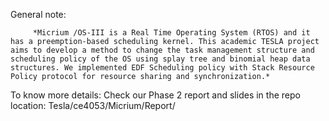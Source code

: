 General note:

         *Micrium /OS-III is a Real Time Operating System (RTOS) and it has a preemption-based scheduling kernel. This academic TESLA project aims to develop a method to change the task management structure and scheduling policy of the OS using splay tree and binomial heap data structures. We implemented EDF Scheduling policy with Stack Resource Policy protocol for resource sharing and synchronization.*

To know more details: Check our Phase 2 report and slides 
 in the repo location: Tesla/ce4053/Micrium/Report/